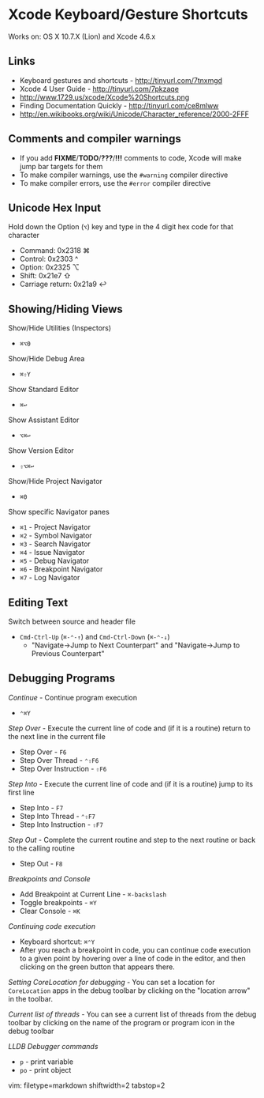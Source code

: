 # Xcode Keyboard/Gesture Shortcuts #

Works on: OS X 10.7.X (Lion) and Xcode 4.6.x

## Links ##
- Keyboard gestures and shortcuts - http://tinyurl.com/7tnxmgd
- Xcode 4 User Guide - http://tinyurl.com/7pkzaqe
- http://www.1729.us/xcode/Xcode%20Shortcuts.png
- Finding Documentation Quickly - http://tinyurl.com/ce8mlww
- http://en.wikibooks.org/wiki/Unicode/Character_reference/2000-2FFF

## Comments and compiler warnings ##
- If you add **FIXME**/**TODO**/**???**/**!!!** comments to code, Xcode will
  make jump bar targets for them
- To make compiler warnings, use the `#warning` compiler directive
- To make compiler errors, use the `#error` compiler directive

## Unicode Hex Input ##
Hold down the Option (`⌥`) key and type in the 4 digit hex code for that
character
- Command:         0x2318 ⌘
- Control:         0x2303 ^
- Option:          0x2325 ⌥
- Shift:           0x21e7 ⇧
- Carriage return: 0x21a9 ↩

## Showing/Hiding Views ##
Show/Hide Utilities (Inspectors)
- `⌘⌥0`

Show/Hide Debug Area
- `⌘⇧Y`

Show Standard Editor
- `⌘↩`

Show Assistant Editor
- `⌥⌘↩`

Show Version Editor
- `⇧⌥⌘↩`

Show/Hide Project Navigator
- `⌘0`

Show specific Navigator panes
- `⌘1` - Project Navigator
- `⌘2` - Symbol Navigator
- `⌘3` - Search Navigator
- `⌘4` - Issue Navigator
- `⌘5` - Debug Navigator
- `⌘6` - Breakpoint Navigator
- `⌘7` - Log Navigator

## Editing Text ##
Switch between source and header file
- `Cmd-Ctrl-Up` (`⌘-⌃-↑`) and `Cmd-Ctrl-Down` (`⌘-⌃-↓`)
  - "Navigate->Jump to Next Counterpart" and "Navigate->Jump to Previous
    Counterpart"

## Debugging Programs ##
_Continue_ - Continue program execution
- `⌃⌘Y`

_Step Over_ - Execute the current line of code and (if it is a routine) return
to the next line in the current file
- Step Over - `F6`
- Step Over Thread - `⌃⇧F6`
- Step Over Instruction - `⇧F6`

_Step Into_ - Execute the current line of code and (if it is a routine) jump
to its first line
- Step Into - `F7`
- Step Into Thread - `⌃⇧F7`
- Step Into Instruction - `⇧F7`

_Step Out_ - Complete the current routine and step to the next routine or back
to the calling routine
- Step Out - `F8`

_Breakpoints and Console_
- Add Breakpoint at Current Line - `⌘-backslash`
- Toggle breakpoints - `⌘Y`
- Clear Console - `⌘K`

_Continuing code execution_ 
- Keyboard shortcut: `⌘⌃Y`
- After you reach a breakpoint in code, you can continue code execution to a
  given point by hovering over a line of code in the editor, and then clicking
  on the green button that appears there.

_Setting CoreLocation for debugging_ - You can set a location for
`CoreLocation` apps in the debug toolbar by clicking on the "location arrow"
in the toolbar.

_Current list of threads_ - You can see a current list of threads from the
debug toolbar by clicking on the name of the program or program icon in the
debug toolbar

_LLDB Debugger commands_ 
- `p` - print variable
- `po` - print object

vim: filetype=markdown shiftwidth=2 tabstop=2
